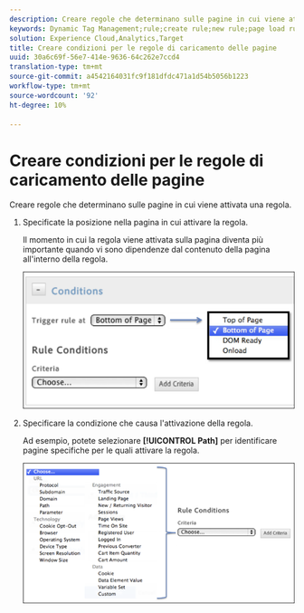 ```yaml
---
description: Creare regole che determinano sulle pagine in cui viene attivata una regola.
keywords: Dynamic Tag Management;rule;create rule;new rule;page load rule
solution: Experience Cloud,Analytics,Target
title: Creare condizioni per le regole di caricamento delle pagine
uuid: 30a6c69f-56e7-414e-9636-64c262e7ccd4
translation-type: tm+mt
source-git-commit: a4542164031fc9f181dfdc471a1d54b5056b1223
workflow-type: tm+mt
source-wordcount: '92'
ht-degree: 10%

---
```



# Creare condizioni per le regole di caricamento delle pagine

Creare regole che determinano sulle pagine in cui viene attivata una regola.

1. Specificate la posizione nella pagina in cui attivare la regola.

   Il momento in cui la regola viene attivata sulla pagina diventa più importante quando vi sono dipendenze dal contenuto della pagina all&#39;interno della regola.

   ![](assets/conditions-page-load-rules1.png)

1. Specificare la condizione che causa l&#39;attivazione della regola.

   Ad esempio, potete selezionare **[!UICONTROL Path]** per identificare pagine specifiche per le quali attivare la regola.

   ![](assets/conditions-page-load-rules2.png)

